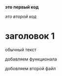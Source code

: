 **это первый код**

*это второй код*

# заголовок 1

обычный текст

добавляем функционала

добовляем второй файл